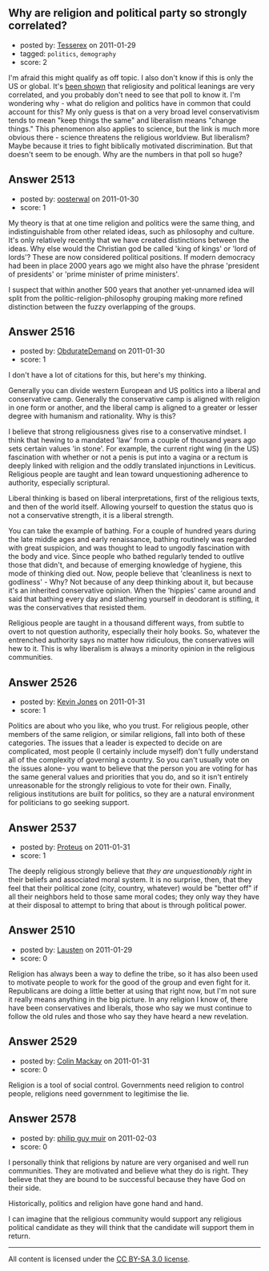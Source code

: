## Why are religion and political party so strongly correlated?

- posted by: [Tesserex](https://stackexchange.com/users/-1/870-tesserex) on 2011-01-29
- tagged: `politics`, `demography`
- score: 2

I'm afraid this might qualify as off topic. I also don't know if this is only the US or global. It's [been shown][1] that religiosity and political leanings are very correlated, and you probably don't need to see that poll to know it. I'm wondering why - what do religion and politics have in common that could account for this? My only guess is that on a very broad level conservativism tends to mean "keep things the same" and liberalism means "change things." This phenomenon also applies to science, but the link is much more obvious there - science threatens the religious worldview. But liberalism? Maybe because it tries to fight biblically motivated discrimination. But that doesn't seem to be enough. Why are the numbers in that poll so huge?


  [1]: http://www.gallup.com/poll/124649/religious-intensity-remains-powerful-predictor-politics.aspx


## Answer 2513

- posted by: [oosterwal](https://stackexchange.com/users/-1/891-oosterwal) on 2011-01-30
- score: 1

<p>My theory is that at one time religion and politics were the same thing, and indistinguishable from other related ideas, such as philosophy and culture.  It's only relatively recently that we have created distinctions between the ideas.  Why else would the Christian god be called 'king of kings' or 'lord of lords'?  These are now considered political positions.  If modern democracy had been in place 2000 years ago we might also have the phrase 'president of presidents' or 'prime minister of prime ministers'.</p>

<p>I suspect that within another 500 years that another yet-unnamed idea will split from the politic-religion-philosophy grouping making more refined distinction between the fuzzy overlapping of the groups.</p>



## Answer 2516

- posted by: [ObdurateDemand](https://stackexchange.com/users/-1/524-obduratedemand) on 2011-01-30
- score: 1

<p>I don't have a lot of citations for this, but here's my thinking.</p>

<p>Generally you can divide western European and US politics into a liberal and conservative camp.  Generally the conservative camp is aligned with religion in one form or another, and the liberal camp is aligned to a greater or lesser degree with humanism and rationality.  Why is this?</p>

<p>I believe that strong religiousness gives rise to a conservative mindset.  I think that hewing to a mandated 'law' from a couple of thousand years ago sets certain values 'in stone'.  For example, the current right wing (in the US) fascination with whether or not a penis is put into a vagina or a rectum is deeply linked with religion and the oddly translated injunctions in Leviticus.  Religious people are taught and lean toward unquestioning adherence to authority, especially scriptural.</p>

<p>Liberal thinking is based on liberal interpretations, first of the religious texts, and then of the world itself.  Allowing yourself to question the status quo is not a conservative strength, it is a liberal strength.</p>

<p>You can take the example of bathing.  For a couple of hundred years during the late middle ages and early renaissance, bathing routinely was regarded with great suspicion, and was thought to lead to ungodly fascination with the body and vice.  Since people who bathed regularly tended to outlive those that didn't, and because of emerging knowledge of hygiene, this mode of thinking died out.  Now, people believe that 'cleanliness is next to godliness' - Why?  Not because of any deep thinking about it, but because it's an inherited conservative opinion.  When the 'hippies' came around and said that bathing every day and slathering yourself in deodorant is stifling, it was the conservatives that resisted them.</p>

<p>Religious people are taught in a thousand different ways, from subtle to overt to not question authority, especially their holy books.  So, whatever the entrenched authority says no matter how ridiculous, the conservatives will hew to it.  This is why liberalism is always a minority opinion in the religious communities.</p>



## Answer 2526

- posted by: [Kevin Jones](https://stackexchange.com/users/-1/186-kevin-jones) on 2011-01-31
- score: 1

<p>Politics are about who you like, who you trust.  For religious people, other members of the same religion, or similar religions, fall into both of these categories.   The issues that a leader is expected to decide on are complicated, most people (I certainly include myself) don't fully understand all of the complexity of governing a country.  So you can't usually vote on the issues alone- you want to believe that the person you are voting for has the same general values and priorities that you do, and so it isn't entirely unreasonable for the strongly religious to vote for their own.  Finally, religious institutions are built for politics, so they are a natural environment for politicians to go seeking support.  </p>



## Answer 2537

- posted by: [Proteus](https://stackexchange.com/users/-1/940-proteus) on 2011-01-31
- score: 1

<p>The deeply religious strongly believe that <em>they are unquestionably right</em> in their beliefs and associated moral system. It is no surprise, then, that they feel that their political zone (city, country, whatever) would be "better off" if all their neighbors held to those same moral codes; they only way they have at their disposal to attempt to bring that about is through political power.</p>



## Answer 2510

- posted by: [Lausten](https://stackexchange.com/users/-1/584-lausten) on 2011-01-29
- score: 0

<p>Religion has always been a way to define the tribe, so it has also been used to motivate people to work for the good of the group and even fight for it. Republicans are doing a little better at using that right now, but I'm not sure it really means anything in the big picture. In any religion I know of, there have been conservatives and liberals, those who say we must continue to follow the old rules and those who say they have heard a new revelation. </p>



## Answer 2529

- posted by: [Colin Mackay](https://stackexchange.com/users/-1/30-colin-mackay) on 2011-01-31
- score: 0

<p>Religion is a tool of social control. Governments need religion to control people, religions need government to legitimise the lie.</p>



## Answer 2578

- posted by: [philip guy muir](https://stackexchange.com/users/-1/182-philip-guy-muir) on 2011-02-03
- score: 0

<p>I personally think that religions by nature are very organised and well run communities. They are motivated and believe what they do is right. They believe that they are bound to be successful because they have God on their side.</p>

<p>Historically, politics and religion have gone hand and hand. </p>

<p>I can imagine that the religious community would support any religious political candidate as they will think that the candidate will support them in return.</p>




---

All content is licensed under the [CC BY-SA 3.0 license](https://creativecommons.org/licenses/by-sa/3.0/).
